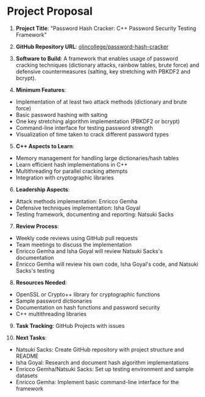 # Project Proposal

1. **Project Title**: "Password Hash Cracker:  C++ Password Security Testing Framework"

2. **GitHub Repository URL**: [olincollege/password-hash-cracker](https://github.com/olincollege/password-hash-cracker)

3. **Software to Build**: A framework that enables usage of password cracking techniques (dictionary attacks, rainbow tables, brute force) and defensive countermeasures (salting, key stretching with PBKDF2 and bcrypt).

4. **Minimum Features**:

- Implementation of at least two attack methods (dictionary and brute force)
- Basic password hashing with salting
- One key stretching algorithm implementation (PBKDF2 or bcrypt)
- Command-line interface for testing password strength
- Visualization of time taken to crack different password types

5. **C++ Aspects to Learn**:

- Memory management for handling large dictionaries/hash tables
- Learn efficient hash implementations in C++
- Multithreading for parallel cracking attempts
- Integration with cryptographic libraries

6. **Leadership Aspects**:

- Attack methods implementation: Enricco Gemha
- Defensive techniques implementation: Isha Goyal
- Testing framework, documenting and reporting: Natsuki Sacks

7. **Review Process**:

- Weekly code reviews using GitHub pull requests
- Team meetings to discuss the implementation
- Enricco Gemha and Isha Goyal will review Natsuki Sacks's documentation
- Enricco Gemha will review his own code, Isha Goyal's code, and Natsuki Sacks's testing

8. **Resources Needed**:

- OpenSSL or Crypto++ library for cryptographic functions
- Sample password dictionaries
- Documentation on hash functions and password security
- C++ multithreading libraries

9. **Task Tracking**: GitHub Projects with issues

10. **Next Tasks**:

- Natsuki Sacks: Create GitHub repository with project structure and README
- Isha Goyal: Research and document hash algorithm implementations
- Enricco Gemha/Natsuki Sacks: Set up testing environment and sample datasets
- Enricco Gemha: Implement basic command-line interface for the framework
